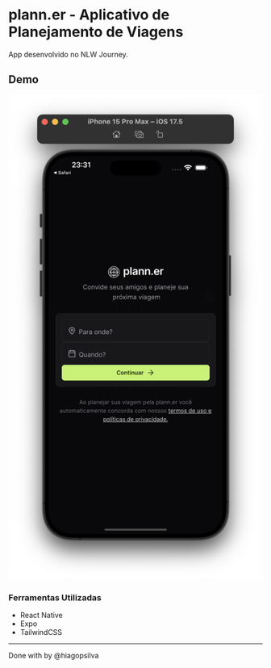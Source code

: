 # plann.er - Aplicativo de Planejamento de Viagens


App desenvolvido no NLW Journey.

## Demo

![Captura de Tela do plann.er](./assets/demo.png)

### Ferramentas Utilizadas

- React Native
- Expo 
- TailwindCSS


-----

Done with by @hiagopsilva